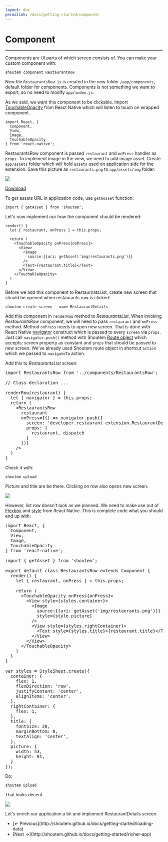 ```yaml
---
layout: doc
permalink: /docs/getting-started/component
---
```


# Component
<hr />

Components are UI parts of which screen consists of. You can make your custom component with:

```
shoutem component RestaurantRow
```

New file `RestaurantsRow.js` is created in the new folder `/app/components`, default folder for components. Components is not something we want to export, so no need to modify `app/index.js`.

As we said, we want this component to be clickable. Import [TouchableOpacity](TODO) from React Native which will listen to touch on wrapped component.

```
import React, {
  Component,
  View,
  Image,
  TouchableOpacity
} from 'react-native';
```

RestaurantsRow component is passed `restaurant` and `onPress` handler as `props`. To implement image in the view, we need to add image asset. Create `app/assets` folder which will hold `assets` used on application side for the extension. Save this picture as `restaurants.png` to `app/assets/img` folder: 

<p class="image">
<img src='http://shoutem.github.io/img/getting-started/restaurant-photo.png'/>
</p>

[Download](http://shoutem.github.io/img/getting-started/restaurant-photo.png)

To get assets URL in application code, use `getAssset` function:

```
import { getAsset } from 'shoutem';
```

Let's now implement our how the component should be rendered:

```
render() {
  let { restaurant, onPress } = this.props;

  return (
    <TouchableOpacity onPress{onPress}>
      <View>
        <Image
          source:{{uri: getAsset('img/restaurants.png')}}
        />
        <Text>{restaurant.title}</Text>
      </View>
    </TouchableOpacity>
  )
}
```

Before we add this component to RestaurnatsList, create new screen that should be opened when restaurants row is clicked:

```
shoutem create screen --name RestaurantDetails
```

Add this component in `renderRow` method to _RestaurantsList_. When invoking _RestaurantsRow_ component, we will need to pass `restaurant` and `onPress` method. Method `onPress` needs to open new screen. That is done with React Native [navigator](https://facebook.github.io/react-native/docs/navigator.html#content) construct which is passed to every `screen` via `props`. Just call `navigator.push()` method with Shoutem [Route object](TODO) which accepts: screen property as constant and `props` that should be passed to new screen. We've already used Shoutem route object in shortcut `action` which we passed to `navigateTo` action.

Add this to _RestaurantsList_ screen:

<pre>
<span class="newCode">import RestaurantsRow from '../components/RestaurantsRow'; </span>

// Class declaration ...

renderRow(restaurant) {
<span class="newCode">  let { navigator } = this.props;
  return (
    &lt;RestaurantsRow
      restaurant
      onPress={() => navigator.push({
        screen: 'developer.restaurant-extension.RestaurantDetails',
        props: {
          restaurant, dispatch
        }
      })}
    /></span>
  )
}
</pre>

Check it with:

``` 
shoutem upload
```

Picture and title are be there. Clicking on row also opens new screen. 

<p class="image">
<img src='http://shoutem.github.io/img/getting-started/restaurant-row-1.png'/>
</p>

However, list row doesn't look as we planned. We need to make use out of [Flexbox](https://facebook.github.io/react-native/docs/flexbox.html) and [style](TODO) from React Native. This is complete code what you should end up with:


<pre>
import React, {
  Component,
  View,
  Image,
  TouchableOpacity
} from 'react-native';

import { getAsset } from 'shoutem';

export default class RestaurantsRow extends Component {
  render() {
    let { restaurant, onPress } = this.props;

    return (
<span class="newCode">      &lt;TouchableOpacity onPress{onPress}>
        &lt;View style={styles.container}>
          &lt;Image
            source:{{uri: getAsset('img/restaurants.png')}}
            style={style.picture}
          />
          &lt;View style={styles.rightContainer}>
            &lt;Text style={styles.title}>{restaurant.title}&lt;/Text>
          &lt;/View>
        &lt;/View>
      &lt;/TouchableOpacity></span>
    )
  }
}

<span class="newCode">var styles = StyleSheet.create({
  container: {
    flex: 1,
    flexDirection: 'row',
    justifyContent: 'center',
    alignItems: 'center',
  },
  rightContainer: {
    flex: 1,
  },
  title: {
    fontSize: 20,
    marginBottom: 8,
    textAlign: 'center',
  },
  picture: {
    width: 53,
    height: 81,
  }
});</span>
</pre>

Do:
```
shoutem upload
```

That looks decent. 

<p class="image">
<img src='http://shoutem.github.io/img/getting-started/restaurant-row-2.png'/>
</p>

Let's enrich our application a bit and implement RestaurantDetails screen.

<nav>
  <ul class="pager">
    <li class="previous">
      [<span aria-hidden="true">&larr;</span> Previous](http://shoutem.github.io/docs/getting-started/loading-data)
    </li>
    <li class="next">
      [Next <span aria-hidden="true">&rarr;</span>](http://shoutem.github.io/docs/getting-started/richer-app)
    </li>
  </ul>
</nav>
